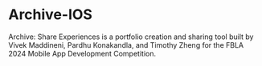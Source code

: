 # Archive-IOS

Archive: Share Experiences is a portfolio creation and sharing tool built by Vivek Maddineni, Pardhu Konakandla, and Timothy Zheng for the FBLA 2024 Mobile App Development Competition.
